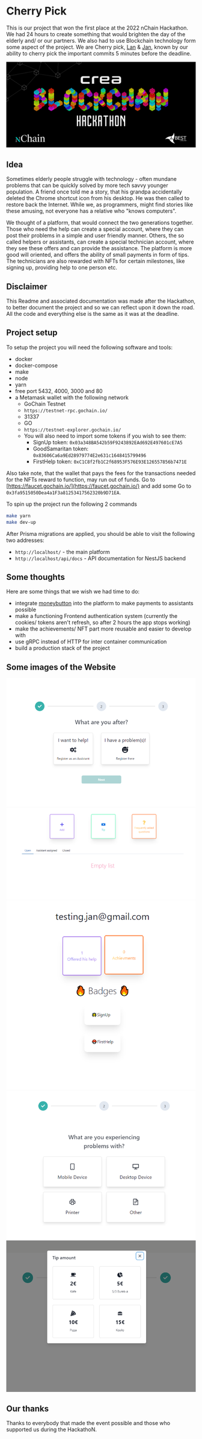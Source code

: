 # Cherry Pick

This is our project that won the first place at the 2022 nChain Hackathon. We had 24 hours to create something that would brighten the day of the elderly and/ or our partners. We also had to use Blockchain technology form some aspect of the project. We are Cherry pick, [Lan](https://github.com/LanVukusic) & [Jan](https://github.com/janvasiljevic), known by our ability to cherry pick the important commits 5 minutes before the deadline.  


![banner](docs/banner.png)
## Idea

Sometimes elderly people struggle with technology - often mundane problems that can be quickly solved by more tech savvy younger population. A friend once told me a story, that his grandpa accidentally deleted the Chrome shortcut icon from his desktop. He was then called to restore back the Internet. While we, as programmers, might find stories like these amusing, not everyone has a relative who "knows computers".  

We thought of a platform, that would connect the two generations together. Those who need the help can create a special account, where they can post their problems in a simple and user friendly manner. Others, the so called helpers or assistants, can create a special technician account, where they see these offers and can provide the assistance. The platform is more good will oriented, and offers the ability of small payments in form of tips. The technicians are also rewarded with NFTs for certain milestones, like signing up, providing help to one person etc.

## Disclaimer

This Readme and associated documentation was made after the Hackathon, to better document the project and so we can reflect upon it down the road. All the code and everything else is the same as it was at the deadline.

## Project setup

To setup the project you will need the following software and tools:

- docker
- docker-compose
- make
- node
- yarn
- free port 5432, 4000, 3000 and 80
- a Metamask wallet with the following network
  - GoChain Testnet
  - `https://testnet-rpc.gochain.io/`
  - 31337
  - GO
  - `https://testnet-explorer.gochain.io/`
  - You will also need to import some tokens if you wish to see them:
    - SignUp token: `0x03a348BA542b59F9243892EAd692E497601cE7A5`
    - GoodSamaritan token: `0x83606Ca6a9Ed28979774E2e631c1648415799496`
    - FirstHelp token: `0xC1C8f2fb1C2f68953F576E93E126557856b7471E`

Also take note, that the wallet that pays the fees for the transactions needed for the NFTs reward to function, may run out of funds. Go to [https://faucet.gochain.io/](https://faucet.gochain.io/) and add some Go to `0x3fa9515050Dea4a1F3a81253417562320b9D71EA`.  

To spin up the project run the following 2 commands

```sh
make yarn
make dev-up
```

After Prisma migrations are applied, you should be able to visit the following two addresses:

- `http://localhost/` - the main platform
- `http://localhost/api/docs` - API documentation for NestJS backend  

## Some thoughts

Here are some things that we wish we had time to do:

- integrate [moneybutton](https://www.moneybutton.com/) into the platform to make payments to assistants possible
- make a functioning Frontend authentication system (currently the cookies/ tokens aren't refresh, so after 2 hours the app stops working)
- make the achievements/ NFT part more reusable and easier to develop with  
- use gRPC instead of HTTP for inter container communication
- build a production stack of the project

## Some images of the Website

![1](images/2022-03-14-14-34-57.png)
![2](images/2022-03-14-14-35-29.png)
![3](images/2022-03-14-14-36-15.png)
![4](images/2022-03-14-14-36-31.png)
![5](images/2022-03-14-14-36-43.png)

## Our thanks

Thanks to everybody that made the event possible and those who supported us during the HackathoN.
